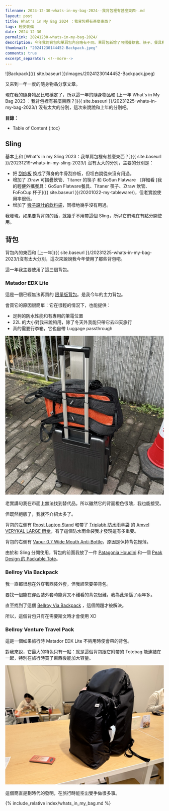 ```yaml
---
filename: 2024-12-30-whats-in-my-bag-2024--我背包裡有甚麼東西-.md
layout: post
title: What's in My Bag 2024 ：我背包裡有甚麼東西？
tags: 輕便裝備
date: 2024-12-30
permalink: 20241230-whats-in-my-bag-2024/
description: 今年我的背包和單肩包內容略有不同。單肩包新增了可摺疊飲管、筷子、餐具和飲料袋，但使用率不高。背包方面，我主要使用三款包：輕便防水的 Matador EDX Lite、適合穿西裝的 Bellroy Via Backpack，以及容量大的 Bellroy Venture Travel Pack。其中 Venture Travel Pack 的 Totebag 連結設計令人驚艷，大大提升旅行便利性。更多隨身物品的深入分享，等你來探索！
thumbnail: "20241230144452-Backpack.jpeg"
comments: true
excerpt_separator: <!--more-->
---
```


![Backpack]({{ site.baseurl }}/images/20241230144452-Backpack.jpeg)  


又來到一年一度的隨身物品分享文章。

現在我的隨身物品比較穩定了，所以這一年的隨身物品和 [上一年 What's in My Bag 2023 ：我背包裡有甚麼東西？]({{ site.baseurl }}/20231225-whats-in-my-bag-2023/) 沒有太大的分別，這次來說說和上年的分別吧。

<!--more-->

**目錄：**

- Table of Content
{:toc}

## Sling

基本上和 [What's in my Sling 2023：我單肩包裡有甚麼東西？]({{ site.baseurl }}/20231219-whats-in-my-sling-2023/) 沒有太大的分別，主要的分別是：

- 把 [刮痧板](https://www.sephora.hk/products/sephora-collection-rose-quartz-gua-sha/) 換成了薄身的牛骨刮痧板，但坦白說從來沒有用過。
- 增加了 Ztraw 可摺疊飲管、Titaner 的筷子 和 GoSun Flatware （詳細看 [我的輕便外攜餐具：GoSun Flatware餐具、Titaner 筷子、Ztraw 飲管、FoFoCup 杯子]({{ site.baseurl }}/20201022-my-tableware/)，但老實說使用率很低。
- 增加了 [猴子設計的飲料袋](https://www.monkey-design.com.tw/pages/products-BeverageBag)，同樣地幾乎沒有用過。

我發現，如果要背背包的話，就幾乎不用帶這個 Sling，所以它們現在有點分開使用。

## 背包

 背包內的東西和 [上一年]({{ site.baseurl }}/20231225-whats-in-my-bag-2023/)沒有太大分別，這次來說說我今年使用了那些背包吧。

這一年我主要使用了這三個背包。

### Matador EDX Lite

這是一個已經無法再買的 [限量版背包](https://www.matadorequipment.com/products/matador-x-carryology-edx-lite)。是我今年的主力背包。

會買它的原因很簡單：它在很輕的情況下，也能提供：

- 足夠的防水性能和有專用的筆電位置
- 22L 的大小對我來說夠用，除了冬天外我能只帶它去四天旅行
- 真的需要行李箱，它也自帶 Luggage passthrough


![Edx](https://github.com/roulesophy/picture/raw/master/images/20241224145154-Edx.jpeg)

老實講句我在市面上無法找到替代品。所以雖然它的背面橙色很醜，我也能接受。

但既然絕版了，我就不介紹太多了。

背包的左側有 [Roost Laptop Stand](https://www.therooststand.com/collections/roost-laptop-stand/products/roost-v3-roost-laptop-stand?variant=31619419570237) 和帶了 [Triplabb 防水雨傘袋](https://triplabb.com/products/umbrella-drying-bag) 的 [Amvel VERYKAL LARGE 雨傘](https://amvel-umbrella-store.com/en-um/products/verykal-large-210g-ultralight-automatic-open-close-large-umbrella)，有了這個防水雨傘袋我才發現這有多重要。

背包的右側有 [Vapur 0.7 Wide Mouth Anti-Bottle](https://www.amazon.com/Vapur-Eclipse-不含雙酚-A-耐用折疊柔性水壺，帶勾環/dp/B00BI9AM14?crid=NP6ZP6RSZ1GU&keywords=Vapur%2B0.7%2BWide%2BMouth%2BAnti-Bottle&qid=1671378861&sprefix=vapur%2B0.7%2Bwide%2Bmouth%2Banti-bottle,aps,484&sr=8-1-spons&spLa=ZW5jcnlwdGVkUXVhbGlmaWVyPUExR1MwTEhONFZPWTVEJmVuY3J5cHRlZElkPUEwNDk3NDkwWjI3WlE5TTU1WlRLJmVuY3J5cHRlZEFkSWQ9QTAxMjgwNzg2WVdNQzIzVlhNV0Imd2lkZ2V0TmFtZT1zcF9hdGYmYWN0aW9uPWNsaWNrUmVkaXJlY3QmZG9Ob3RMb2dDbGljaz10cnVl&th=1&psc=1&linkCode=sl1&tag=roulesophy-20&linkId=478a46fdbeb0ad94d3635f8952c44468&language=zh_TW&ref_=as_li_ss_tl)，原因是保持背包輕薄。

由於和 Sling 分開使用，背包的前面我放了一件 [Patagonia Houdini](https://www.patagonia.com.hk/products/mens-houdini-jacket-24142-blk) 和一個 [Peak Design 的 Packable Tote](https://www.peakdesign.com/global/products/packable-tote)。

### Bellroy Via Backpack

我一直都很想在外穿著西裝外套，但我經常要帶背包。

要找一個能在穿西裝外套時能背又不難看的背包很難，我為此煩惱了兩年多。

直至找到了這個 [Bellroy Via Backpack](https://bellroy.com/products/via-backpack?color=slate) ，這個問題才被解決。

所以，這個背包只有在需要斯文時才會使用 XD

### Bellroy Venture Travel Pack

這是一個如果旅行時 Matador EDX Lite 不夠用時便會帶的背包。

對我來說，它最大的特色只有一點：就是這個背包跟它附帶的 Totebag 能連結在一起，特別在旅行時買了東西後能加大容量。

![Bellroy venture backpack](https://github.com/roulesophy/picture/raw/master/images/20241224152130-Bellroy-venture-backpack.jpeg)

這個簡直是劃時代的發明，在旅行時能空出雙手做很多事。



<!-- Meta Summary -->
<!--
今年我的背包和單肩包內容略有不同。單肩包新增了可摺疊飲管、筷子、餐具和飲料袋，但使用率不高。背包方面，我主要使用三款包：輕便防水的 Matador EDX Lite、適合穿西裝的 Bellroy Via Backpack，以及容量大的 Bellroy Venture Travel Pack。其中 Venture Travel Pack 的 Totebag 連結設計令人驚艷，大大提升旅行便利性。更多隨身物品的深入分享，等你來探索！
-->


{% include_relative index/whats_in_my_bag.md %}



<!--
- [What's in My Bag 2024 ：我背包裡有甚麼東西？]({{ site.baseurl }}/20241230-whats-in-my-bag-2024/)
-->

